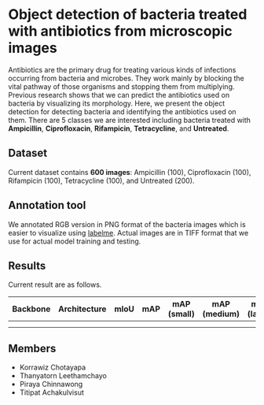 # Object detection of bacteria treated with antibiotics from microscopic images

Antibiotics are the primary drug for treating various kinds of infections occurring from bacteria and microbes.
They work mainly by blocking the vital pathway of those organisms and stopping them from multiplying. Previous
research shows that we can predict the antibiotics used on bacteria by visualizing its morphology. Here,
we present the object detection for detecting bacteria and identifying the antibiotics used on them.
There are 5 classes we are interested including bacteria treated with **Ampicillin**, **Ciprofloxacin**, **Rifampicin**,
**Tetracycline**, and **Untreated**.

## Dataset

Current dataset contains **600 images**: Ampicillin (100), Ciprofloxacin (100), Rifampicin (100), Tetracycline (100),
and Untreated (200).

## Annotation tool

We annotated RGB version in PNG format of the bacteria images which is easier to visualize using [labelme](https://github.com/wkentaro/labelme).
Actual images are in TIFF format that we use for actual model training and testing.

## Results

Current result are as follows.

| Backbone | Architecture | mIoU | mAP | mAP (small) | mAP (medium) | mAP (large) |
|----------|--------------|------|-----|-------------|--------------|-------------|
|          |              |      |     |             |              |             |
|          |              |      |     |             |              |             |


## Members

- Korrawiz Chotayapa
- Thanyatorn Leethamchayo
- Piraya Chinnawong
- Titipat Achakulvisut
